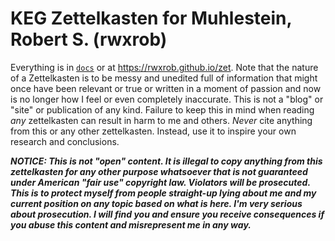 # KEG Zettelkasten for Muhlestein, Robert S. (rwxrob)

Everything is in [`docs`](docs/dex) or at <https://rwxrob.github.io/zet>. Note that the nature of a Zettelkasten is to be messy and unedited full of information that might once have been relevant or true or written in a moment of passion and now is no longer how I feel or even completely inaccurate. This is not a "blog" or "site" or publication of any kind. Failure to keep this in mind when reading *any* zettelkasten can result in harm to me and others. *Never* cite anything from this or any other zettelkasten. Instead, use it to inspire your own research and conclusions.

***NOTICE: This is not "open" content. It is illegal to copy anything from this zettelkasten for any other purpose whatsoever that is not guaranteed under American "fair use" copyright law. Violators will be prosecuted. This is to protect myself from people straight-up lying about me and my current position on any topic based on what is here. I'm very serious about prosecution. I will find you and ensure you receive consequences if you abuse this content and misrepresent me in any way.***
